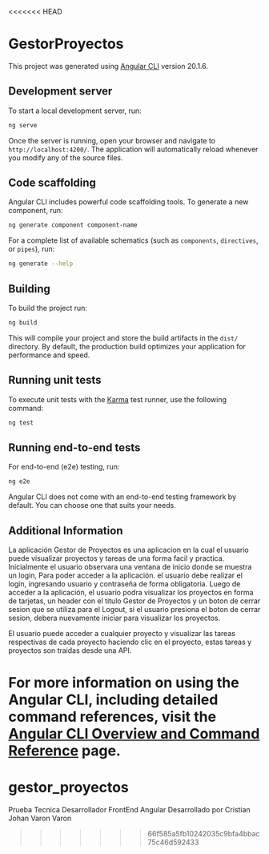 <<<<<<< HEAD
# GestorProyectos

This project was generated using [Angular CLI](https://github.com/angular/angular-cli) version 20.1.6.

## Development server

To start a local development server, run:

```bash
ng serve
```

Once the server is running, open your browser and navigate to `http://localhost:4200/`. The application will automatically reload whenever you modify any of the source files.

## Code scaffolding

Angular CLI includes powerful code scaffolding tools. To generate a new component, run:

```bash
ng generate component component-name
```

For a complete list of available schematics (such as `components`, `directives`, or `pipes`), run:

```bash
ng generate --help
```

## Building

To build the project run:

```bash
ng build
```

This will compile your project and store the build artifacts in the `dist/` directory. By default, the production build optimizes your application for performance and speed.

## Running unit tests

To execute unit tests with the [Karma](https://karma-runner.github.io) test runner, use the following command:

```bash
ng test
```

## Running end-to-end tests

For end-to-end (e2e) testing, run:

```bash
ng e2e
```

Angular CLI does not come with an end-to-end testing framework by default. You can choose one that suits your needs.

## Additional Information

La aplicación Gestor de Proyectos es una aplicacion en la cual el usuario puede visualizar proyectos y tareas de una forma
facil y practica. Inicialmente el usuario observara una ventana de inicio donde se muestra un login, Para poder acceder a la
aplicación. el usuario debe realizar el login, ingresando usuario y contraseña de forma obligatoria. Luego de acceder a la 
aplicación, el usuario podra visualizar los proyectos en forma de tarjetas, un header con el titulo Gestor de Proyectos y un
boton de cerrar sesion que se utiliza para el Logout, si el usuario presiona el boton de cerrar sesion, debera nuevamente iniciar
para visualizar los proyectos.

El usuario puede acceder a cualquier proyecto y visualizar las tareas respectivas de cada proyecto haciendo clic en el proyecto,
estas tareas y proyectos son traidas desde una API.


For more information on using the Angular CLI, including detailed command references, visit the [Angular CLI Overview and Command Reference](https://angular.dev/tools/cli) page.
=======
# gestor_proyectos
Prueba Tecnica Desarrollador FrontEnd Angular
Desarrollado por Cristian Johan Varon Varon
>>>>>>> 66f585a5fb10242035c9bfa4bbac75c46d592433
